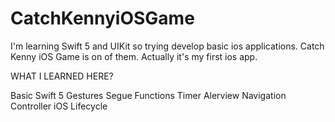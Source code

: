 # CatchKennyiOSGame


I'm learning Swift 5 and UIKit so trying develop basic ios applications. Catch Kenny iOS Game is on of them. Actually it's my first ios app. 


WHAT I LEARNED HERE?


Basic Swift 5 
Gestures
Segue
Functions
Timer
Alerview 
Navigation Controller
iOS Lifecycle
